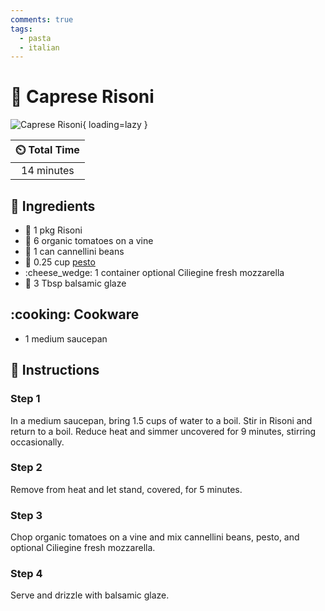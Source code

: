 ```yaml
---
comments: true
tags:
  - pasta
  - italian
---
```

# :spaghetti: Caprese Risoni

![Caprese Risoni](../assets/images/caprese-risoni.jpg){ loading=lazy }

| :timer_clock: Total Time |
|:-----------------------: |
| 14 minutes |

## :salt: Ingredients

- :spaghetti: 1 pkg Risoni
- :tomato: 6 organic tomatoes on a vine
- :canned_food: 1 can cannellini beans
- :herb: 0.25 cup [pesto][1]
- :cheese_wedge: 1 container optional Ciliegine fresh mozzarella
- :sake: 3 Tbsp balsamic glaze

## :cooking: Cookware

- 1 medium saucepan

## :pencil: Instructions

### Step 1

In a medium saucepan, bring 1.5 cups of water to a boil. Stir in Risoni and return to a boil. Reduce heat and simmer
uncovered for 9 minutes, stirring occasionally.

### Step 2

Remove from heat and let stand, covered, for 5 minutes.

### Step 3

Chop organic tomatoes on a vine and mix cannellini beans, pesto, and optional Ciliegine fresh mozzarella.

### Step 4

Serve and drizzle with balsamic glaze.

[1]: <../sauces-and-dressings/pesto/joy-of-cooking-pesto.md>
